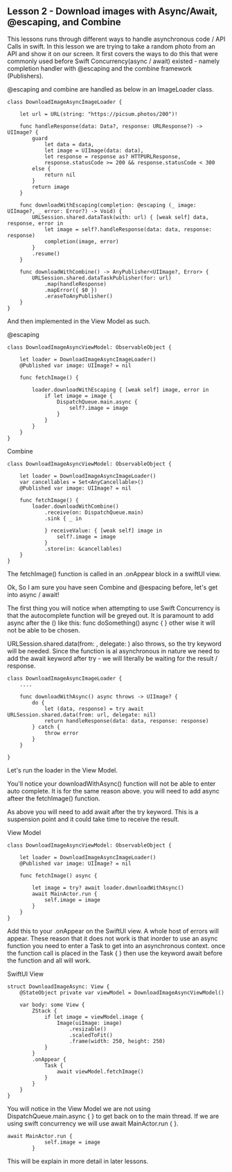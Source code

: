 ## Lesson 2 - Download images with Async/Await, @escaping, and Combine

This lessons runs through different ways to handle asynchronous code / API Calls in swift. In this lesson we are trying to take a random photo from an API and show it on our screen. It first covers the ways to do this that were commonly used before Swift Concurrency(async / await) existed - namely completion handler with @escaping and the combine framework (Publishers).

@escaping and combine are handled as below in an ImageLoader class.

```
class DownloadImageAsyncImageLoader {

    let url = URL(string: "https://picsum.photos/200")!

    func handleResponse(data: Data?, response: URLResponse?) -> UIImage? {
        guard
            let data = data,
            let image = UIImage(data: data),
            let response = response as? HTTPURLResponse,
            response.statusCode >= 200 && response.statusCode < 300
        else {
            return nil
        }
        return image
    }

    func downloadWithEscaping(completion: @escaping (_ image: UIImage?, _ error: Error?) -> Void) {
        URLSession.shared.dataTask(with: url) { [weak self] data, response, error in
            let image = self?.handleResponse(data: data, response: response)
            completion(image, error)
        }
        .resume()
    }

    func downloadWithCombine() -> AnyPublisher<UIImage?, Error> {
        URLSession.shared.dataTaskPublisher(for: url)
            .map(handleResponse)
            .mapError({ $0 })
            .eraseToAnyPublisher()
    }
}
```

And then implemented in the View Model as such.

@escaping

```
class DownloadImageAsyncViewModel: ObservableObject {

    let loader = DownloadImageAsyncImageLoader()
    @Published var image: UIImage? = nil

    func fetchImage() {

        loader.downloadWithEscaping { [weak self] image, error in
            if let image = image {
                DispatchQueue.main.async {
                    self?.image = image
                }
            }
        }
    }
}
```

Combine

```
class DownloadImageAsyncViewModel: ObservableObject {

    let loader = DownloadImageAsyncImageLoader()
    var cancellables = Set<AnyCancellable>()
    @Published var image: UIImage? = nil

    func fetchImage() {
        loader.downloadWithCombine()
            .receive(on: DispatchQueue.main)
            .sink { _ in

            } receiveValue: { [weak self] image in
                self?.image = image
            }
            .store(in: &cancellables)
    }
}
```

The fetchImage() function is called in an .onAppear block in a swiftUI view.

Ok, So I am sure you have seen Combine and @espacing before, let's get into async / await!

The first thing you will notice when attempting to use Swift Concurrency is that the autocomplete function will be greyed out. It is paramount to add async after the () like this: func doSomething() async { } other wise it will not be able to be chosen.

URLSession.shared.data(from: , delegate: ) also throws, so the try keyword will be needed. Since the function is al asynchronous in nature we need to add the await keyword after try - we will literally be waiting for the result / response.

```
class DownloadImageAsyncImageLoader {
    ....

    func downloadWithAsync() async throws -> UIImage? {
        do {
            let (data, response) = try await URLSession.shared.data(from: url, delegate: nil)
            return handleResponse(data: data, response: response)
        } catch {
            throw error
        }
    }

}
```

Let's run the loader in the View Model.

You'll notice your downloadWithAsync() function will not be able to enter auto complete. It is for the same reason above. you will need to add async afteer the fetchImage() function.

As above you will need to add await after the try keyword. This is a suspension point and it could take time to receive the result.

View Model

```
class DownloadImageAsyncViewModel: ObservableObject {

    let loader = DownloadImageAsyncImageLoader()
    @Published var image: UIImage? = nil

    func fetchImage() async {

        let image = try? await loader.downloadWithAsync()
        await MainActor.run {
            self.image = image
        }
    }
}
```

Add this to your .onAppear on the SwiftUI view.
A whole host of errors will appear. These reason that it does not work is that inorder to use an async function you need to enter a Task to get into an asynchronous context. once the function call is placed in the Task { } then use the keyword await before the function and all will work.

SwiftUI View

```
struct DownloadImageAsync: View {
    @StateObject private var viewModel = DownloadImageAsyncViewModel()

    var body: some View {
        ZStack {
            if let image = viewModel.image {
                Image(uiImage: image)
                    .resizable()
                    .scaledToFit()
                    .frame(width: 250, height: 250)
            }
        }
        .onAppear {
            Task {
                await viewModel.fetchImage()
            }
        }
    }
}
```

You will notice in the View Model we are not using DispatchQueue.main.async { } to get back on to the main thread. If we are using swift concurrency we will use await MainActor.run { }.

```
await MainActor.run {
            self.image = image
        }
```

This will be explain in more detail in later lessons.
